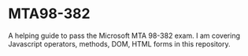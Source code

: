 # MTA98-382
A helping guide to pass the Microsoft MTA 98-382 exam. I am covering Javascript operators, methods, DOM, HTML forms in this repository.
